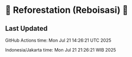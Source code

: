 
# 🌳 Reforestation (Reboisasi) 🌲

## Last Updated

GitHub Actions time: Mon Jul 21 14:26:21 UTC 2025

Indonesia/Jakarta time: Mon Jul 21 21:26:21 WIB 2025
